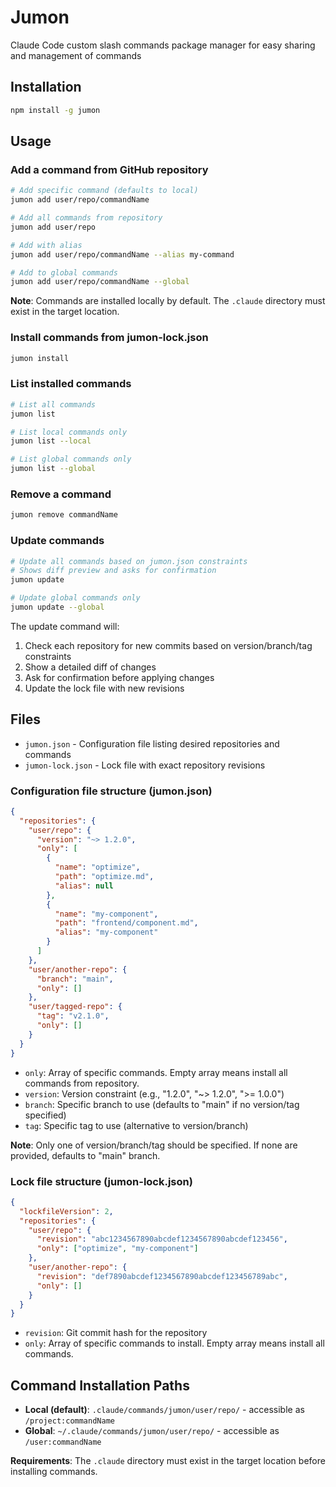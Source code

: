 # Jumon

Claude Code custom slash commands package manager for easy sharing and management of commands

## Installation

```bash
npm install -g jumon
```

## Usage

### Add a command from GitHub repository

```bash
# Add specific command (defaults to local)
jumon add user/repo/commandName

# Add all commands from repository
jumon add user/repo

# Add with alias
jumon add user/repo/commandName --alias my-command

# Add to global commands
jumon add user/repo/commandName --global
```

**Note**: Commands are installed locally by default. The `.claude` directory must exist in the target location.

### Install commands from jumon-lock.json

```bash
jumon install
```

### List installed commands

```bash
# List all commands
jumon list

# List local commands only
jumon list --local

# List global commands only
jumon list --global
```

### Remove a command

```bash
jumon remove commandName
```

### Update commands

```bash
# Update all commands based on jumon.json constraints
# Shows diff preview and asks for confirmation
jumon update

# Update global commands only
jumon update --global
```

The update command will:
1. Check each repository for new commits based on version/branch/tag constraints
2. Show a detailed diff of changes
3. Ask for confirmation before applying changes
4. Update the lock file with new revisions

## Files

- `jumon.json` - Configuration file listing desired repositories and commands
- `jumon-lock.json` - Lock file with exact repository revisions

### Configuration file structure (jumon.json)

```json
{
  "repositories": {
    "user/repo": {
      "version": "~> 1.2.0",
      "only": [
        {
          "name": "optimize",
          "path": "optimize.md",
          "alias": null
        },
        {
          "name": "my-component",
          "path": "frontend/component.md", 
          "alias": "my-component"
        }
      ]
    },
    "user/another-repo": {
      "branch": "main",
      "only": []
    },
    "user/tagged-repo": {
      "tag": "v2.1.0",
      "only": []
    }
  }
}
```

- `only`: Array of specific commands. Empty array means install all commands from repository.
- `version`: Version constraint (e.g., "1.2.0", "~> 1.2.0", ">= 1.0.0")
- `branch`: Specific branch to use (defaults to "main" if no version/tag specified)
- `tag`: Specific tag to use (alternative to version/branch)

**Note**: Only one of version/branch/tag should be specified. If none are provided, defaults to "main" branch.

### Lock file structure (jumon-lock.json)

```json
{
  "lockfileVersion": 2,
  "repositories": {
    "user/repo": {
      "revision": "abc1234567890abcdef1234567890abcdef123456",
      "only": ["optimize", "my-component"]
    },
    "user/another-repo": {
      "revision": "def7890abcdef1234567890abcdef123456789abc",
      "only": []
    }
  }
}
```

- `revision`: Git commit hash for the repository
- `only`: Array of specific commands to install. Empty array means install all commands.

## Command Installation Paths

- **Local (default)**: `.claude/commands/jumon/user/repo/` - accessible as `/project:commandName`
- **Global**: `~/.claude/commands/jumon/user/repo/` - accessible as `/user:commandName`

**Requirements**: The `.claude` directory must exist in the target location before installing commands.